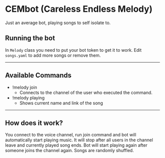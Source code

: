 # CEMbot (Careless Endless Melody)
Just an average bot, playing songs to self isolate to.

## Running the bot
In ```Melody``` class you need to put your bot token to get it to work.
Edit ```songs.yaml``` to add more songs or remove them.

---

## Available Commands
- !melody join
  - Connects to the channel of the user who executed the command.
- !melody playing
  - Shows current name and link of the song

---

## How does it work?
You connect to the voice channel, run join command and bot will automatically start playing music.
It will stop after all users in the channel leave and currently played song ends.
Bot will start playing again after someone joins the channel again.
Songs are randomly shuffled.
